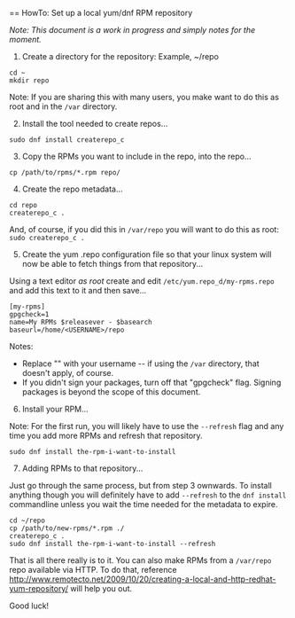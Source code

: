 == HowTo: Set up a local yum/dnf RPM repository

_Note: This document is a work in progress and simply notes for the moment._

1. Create a directory for the repository: Example, ~/repo

```
cd ~
mkdir repo
```

Note: If you are sharing this with many users, you make want to do this as root and in the `/var` directory.

2. Install the tool needed to create repos...

```
sudo dnf install createrepo_c
```

3. Copy the RPMs you want to include in the repo, into the repo...

```
cp /path/to/rpms/*.rpm repo/
```

4. Create the repo metadata...

```
cd repo
createrepo_c .
```

And, of course, if you did this in `/var/repo` you will want to do this as root: `sudo createrepo_c .`

5. Create the yum .repo configuration file so that your linux system will now be
able to fetch things from that repository...

Using a text editor _as root_ create and edit `/etc/yum.repo_d/my-rpms.repo` and
add this text to it and then save...

```
[my-rpms]
gpgcheck=1
name=My RPMs $releasever - $basearch
baseurl=/home/<USERNAME>/repo
```

Notes:

* Replace "<USERNAME>" with your username -- if using the `/var` directory, that
doesn't apply, of course.
* If you didn't sign your packages, turn off that "gpgcheck" flag. Signing
packages is beyond the scope of this document.

6. Install your RPM...

Note: For the first run, you will likely have to use the `--refresh` flag and
any time you add more RPMs and refresh that repository.

```
sudo dnf install the-rpm-i-want-to-install
```

7. Adding RPMs to that repository...

Just go through the same process, but from step 3 ownwards. To install anything
though you will definitely have to add `--refresh` to the `dnf install`
commandline unless you wait the time needed for the metadata to expire.

```
cd ~/repo
cp /path/to/new-rpms/*.rpm ./
createrepo_c .
sudo dnf install the-rpm-i-want-to-install --refresh
```

That is all there really is to it. You can also make RPMs from a `/var/repo`
repo available via HTTP. To do that, reference
<http://www.remotecto.net/2009/10/20/creating-a-local-and-http-redhat-yum-repository/>
will help you out.

Good luck!

